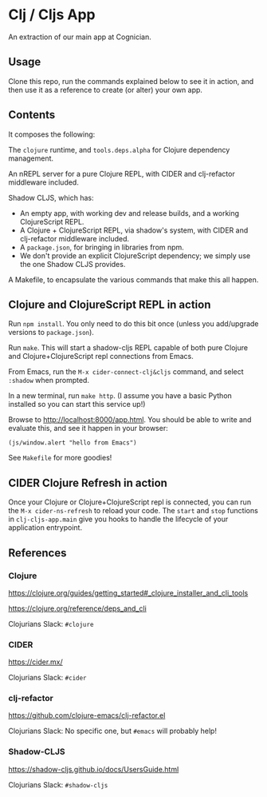 # Clj / Cljs App

An extraction of our main app at Cognician.

## Usage

Clone this repo, run the commands explained below to see it in action, and then use it as a reference to create (or alter) your own app.

## Contents

It composes the following:

The `clojure` runtime, and `tools.deps.alpha` for Clojure dependency management.

An nREPL server for a pure Clojure REPL, with CIDER and clj-refactor middleware included.

Shadow CLJS, which has:

- An empty app, with working dev and release builds, and a working ClojureScript REPL.
- A Clojure + ClojureScript REPL, via shadow's system, with CIDER and clj-refactor middleware included.
- A `package.json`, for bringing in libraries from npm.
- We don't provide an explicit ClojureScript dependency; we simply use the one Shadow CLJS provides.

A Makefile, to encapsulate the various commands that make this all happen.

## Clojure and ClojureScript REPL in action

Run `npm install`. You only need to do this bit once (unless you add/upgrade versions to `package.json`).

Run `make`.
This will start a shadow-cljs REPL capable of both pure Clojure and Clojure+ClojureScript repl connections from Emacs.

From Emacs, run the `M-x cider-connect-clj&cljs` command, and select `:shadow` when prompted.

In a new terminal, run `make http`. (I assume you have a basic Python installed so you can start this service up!)

Browse to <http://localhost:8000/app.html>. You should be able to write and evaluate this, and see it happen in your browser:

`(js/window.alert "hello from Emacs")`

See `Makefile` for more goodies!

## CIDER Clojure Refresh in action

Once your Clojure or Clojure+ClojureScript repl is connected, you can run the `M-x cider-ns-refresh` to reload your code. The `start` and `stop` functions in `clj-cljs-app.main` give you hooks to handle the lifecycle of your application entrypoint.

## References

### Clojure

<https://clojure.org/guides/getting_started#_clojure_installer_and_cli_tools>

<https://clojure.org/reference/deps_and_cli>

Clojurians Slack: `#clojure`

### CIDER

<https://cider.mx/>

Clojurians Slack: `#cider`

### clj-refactor

<https://github.com/clojure-emacs/clj-refactor.el>

Clojurians Slack: No specific one, but `#emacs` will probably help!

### Shadow-CLJS

<https://shadow-cljs.github.io/docs/UsersGuide.html>

Clojurians Slack: `#shadow-cljs`
